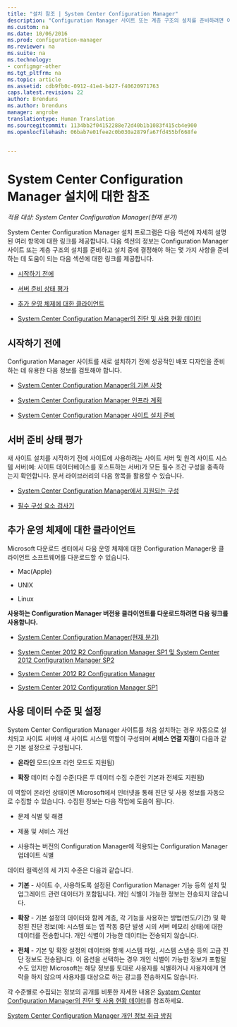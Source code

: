 ```yaml
---
title: "설치 참조 | System Center Configuration Manager"
description: "Configuration Manager 사이트 또는 계층 구조의 설치를 준비하려면 이 참조를 검토합니다."
ms.custom: na
ms.date: 10/06/2016
ms.prod: configuration-manager
ms.reviewer: na
ms.suite: na
ms.technology:
- configmgr-other
ms.tgt_pltfrm: na
ms.topic: article
ms.assetid: cdb9fb0c-0912-41e4-b427-f40620971763
caps.latest.revision: 22
author: Brenduns
ms.author: brenduns
manager: angrobe
translationtype: Human Translation
ms.sourcegitcommit: 1134bb2f04152288e72d40b1b1083f415cb4e900
ms.openlocfilehash: 06bab7e01fee2c0b030a2879fa67fd455bf668fe


---
```

# <a name="reference-for-system-center-configuration-manager-setup"></a>System Center Configuration Manager 설치에 대한 참조

*적용 대상: System Center Configuration Manager(현재 분기)*

System Center Configuration Manager 설치 프로그램은 다음 섹션에 자세히 설명된 여러 항목에 대한 링크를 제공합니다. 다음 섹션의 정보는 Configuration Manager 사이트 또는 계층 구조의 설치를 준비하고 설치 중에 결정해야 하는 몇 가지 사항을 준비하는 데 도움이 되는 다음 섹션에 대한 링크를 제공합니다.  

-   [시작하기 전에](#bkmk_start)  

-   [서버 준비 상태 평가](#bkmk_assess)  

-   [추가 운영 체제에 대한 클라이언트](#bkmk_Addclients)  

-   [System Center Configuration Manager의 진단 및 사용 현황 데이터](../../../../core/plan-design/diagnostics/diagnostics-and-usage-data.md)  

##  <a name="a-namebkmkstarta-before-you-begin"></a><a name="bkmk_start"></a> 시작하기 전에  
 Configuration Manager 사이트를 새로 설치하기 전에 성공적인 배포 디자인을 준비하는 데 유용한 다음 정보를 검토해야 합니다.  

-   [System Center Configuration Manager의 기본 사항](../../../../core/understand/fundamentals.md)  

-   [System Center Configuration Manager 인프라 계획](../../../plan-design/network/configure-firewalls-ports-domains.md)  

-   [System Center Configuration Manager 사이트 설치 준비](prepare-to-install-sites.md)  

##  <a name="a-namebkmkassessa-assess-server-readiness"></a><a name="bkmk_assess"></a> 서버 준비 상태 평가  
 새 사이트 설치를 시작하기 전에 사이트에 사용하려는 사이트 서버 및 원격 사이트 시스템 서버(예: 사이트 데이터베이스를 호스트하는 서버)가 모든 필수 조건 구성을 충족하는지 확인합니다. 문서 라이브러리의 다음 항목을 활용할 수 있습니다.  

-   [System Center Configuration Manager에서 지원되는 구성](../../../../core/plan-design/configs/supported-configurations.md)  

-   [필수 구성 요소 검사기](https://technet.microsoft.com/library/mt590813.aspx#bkmk_PreqChk)  

##  <a name="a-namebkmkaddclientsa-clients-for-additional-operating-systems"></a><a name="bkmk_Addclients"></a> 추가 운영 체제에 대한 클라이언트  
 Microsoft 다운로드 센터에서 다음 운영 체제에 대한 Configuration Manager용 클라이언트 소프트웨어를 다운로드할 수 있습니다.  

-   Mac(Apple)  

-   UNIX  

-   Linux  

**사용하는 Configuration Manager 버전용 클라이언트를 다운로드하려면 다음 링크를 사용합니다.**  

-   [System Center Configuration Manager(현재 분기)](http://www.microsoft.com/download/details.aspx?id=47719)  

-   [System Center 2012 R2 Configuration Manager SP1 및 System Center 2012 Configuration Manager SP2](http://go.microsoft.com/fwlink/?LinkID=626550)  

-   [System Center 2012 R2 Configuration Manager](http://go.microsoft.com/fwlink/?LinkID=316448)  

-   [System Center 2012 Configuration Manager SP1](http://www.microsoft.com/en-pk/download/details.aspx?id=36212)  

##  <a name="a-namebkmkusagea-usage-data-levels-and-settings"></a><a name="bkmk_usage"></a> 사용 데이터 수준 및 설정  
System Center Configuration Manager 사이트를 처음 설치하는 경우 자동으로 설치되고 사이트 서버에 새 사이트 시스템 역할이 구성되며 **서비스 연결 지점**이 다음과 같은 기본 설정으로 구성됩니다.  

-   **온라인** 모드(오프 라인 모드도 지원됨)  

-   **확장** 데이터 수집 수준(다른 두 데이터 수집 수준인 기본과 전체도 지원됨)  

이 역할이 온라인 상태이면 Microsoft에서 인터넷을 통해 진단 및 사용 정보를 자동으로 수집할 수 있습니다. 수집된 정보는 다음 작업에 도움이 됩니다.  

-   문제 식별 및 해결  

-   제품 및 서비스 개선  

-   사용하는 버전의 Configuration Manager에 적용되는 Configuration Manager 업데이트 식별  

데이터 컬렉션의 세 가지 수준은 다음과 같습니다.  

-   **기본** - 사이트 수, 사용하도록 설정된 Configuration Manager 기능 등의 설치 및 업그레이드 관련 데이터가 포함됩니다. 개인 식별이 가능한 정보는 전송되지 않습니다.  

-   **확장** - 기본 설정의 데이터와 함께 계층, 각 기능을 사용하는 방법(빈도/기간) 및 확장된 진단 정보(예: 시스템 또는 앱 작동 중단 발생 시의 서버 메모리 상태)에 대한 데이터를 전송합니다. 개인 식별이 가능한 데이터는 전송되지 않습니다.  

-   **전체** - 기본 및 확장 설정의 데이터와 함께 시스템 파일, 시스템 스냅숏 등의 고급 진단 정보도 전송됩니다. 이 옵션을 선택하는 경우 개인 식별이 가능한 정보가 포함될 수도 있지만 Microsoft는 해당 정보를 토대로 사용자를 식별하거나 사용자에게 연락을 하지 않으며 사용자를 대상으로 하는 광고를 전송하지도 않습니다.  

각 수준별로 수집되는 정보의 공개를 비롯한 자세한 내용은 [System Center Configuration Manager의 진단 및 사용 현황 데이터](../../../../core/plan-design/diagnostics/diagnostics-and-usage-data.md)를 참조하세요.  

[System Center Configuration Manager 개인 정보 취급 방침](http://go.microsoft.com/fwlink/?LinkID=626527)



<!--HONumber=Nov16_HO1-->


